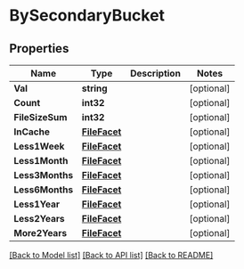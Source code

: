 # BySecondaryBucket

## Properties

Name | Type | Description | Notes
------------ | ------------- | ------------- | -------------
**Val** | **string** |  | [optional] 
**Count** | **int32** |  | [optional] 
**FileSizeSum** | **int32** |  | [optional] 
**InCache** | [**FileFacet**](file_facet.md) |  | [optional] 
**Less1Week** | [**FileFacet**](file_facet.md) |  | [optional] 
**Less1Month** | [**FileFacet**](file_facet.md) |  | [optional] 
**Less3Months** | [**FileFacet**](file_facet.md) |  | [optional] 
**Less6Months** | [**FileFacet**](file_facet.md) |  | [optional] 
**Less1Year** | [**FileFacet**](file_facet.md) |  | [optional] 
**Less2Years** | [**FileFacet**](file_facet.md) |  | [optional] 
**More2Years** | [**FileFacet**](file_facet.md) |  | [optional] 

[[Back to Model list]](../README.md#documentation-for-models) [[Back to API list]](../README.md#documentation-for-api-endpoints) [[Back to README]](../README.md)


